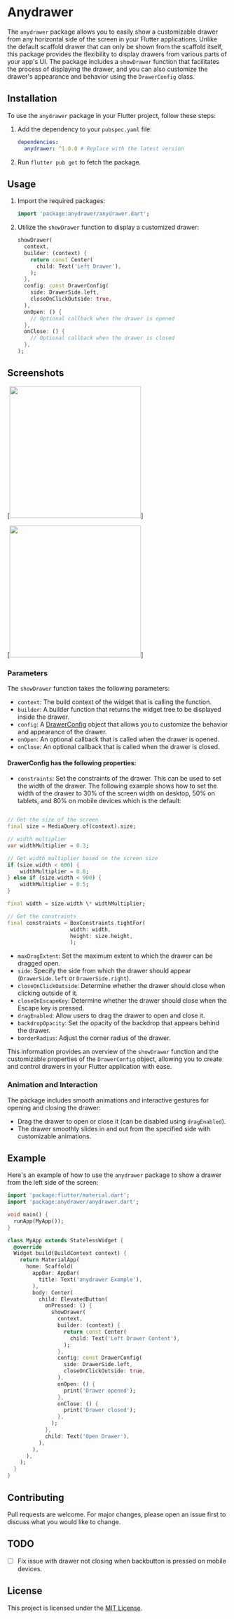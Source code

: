 # Anydrawer

The `anydrawer` package allows you to easily show a customizable drawer from any horizontal side of the screen in your Flutter applications. Unlike the default scaffold drawer that can only be shown from the scaffold itself, this package provides the flexibility to display drawers from various parts of your app's UI. The package includes a `showDrawer` function that facilitates the process of displaying the drawer, and you can also customize the drawer's appearance and behavior using the `DrawerConfig` class.

## Installation

To use the `anydrawer` package in your Flutter project, follow these steps:

1. Add the dependency to your `pubspec.yaml` file:

   ```yaml
   dependencies:
     anydrawer: ^1.0.0 # Replace with the latest version
   ```

2. Run `flutter pub get` to fetch the package.

## Usage

1. Import the required packages:

   ```dart
   import 'package:anydrawer/anydrawer.dart';
   ```

2. Utilize the `showDrawer` function to display a customized drawer:

   ```dart
   showDrawer(
     context,
     builder: (context) {
       return const Center(
         child: Text('Left Drawer'),
       );
     },
     config: const DrawerConfig(
       side: DrawerSide.left,
       closeOnClickOutside: true,
     ),
     onOpen: () {
       // Optional callback when the drawer is opened
     },
     onClose: () {
       // Optional callback when the drawer is closed
     },
   );
   ```

## Screenshots

[<img src="https://raw.githubusercontent.com/oi-narendra/anydrawer/main/screenshots/sample1.gif" width="300"/>]

[<img src="https://raw.githubusercontent.com/oi-narendra/anydrawer/main/screenshots/sample2.gif" width="300"/>]

### Parameters

The `showDrawer` function takes the following parameters:

- `context`: The build context of the widget that is calling the function.
- `builder`: A builder function that returns the widget tree to be displayed inside the drawer.
- `config`: A [DrawerConfig](#drawerconfig) object that allows you to customize the behavior and appearance of the drawer.
- `onOpen`: An optional callback that is called when the drawer is opened.
- `onClose`: An optional callback that is called when the drawer is closed.

#### <a name="drawerconfig"></a>DrawerConfig has the following properties:

- `constraints`: Set the constraints of the drawer. This can be used to set the width of the drawer.
  The following example shows how to set the width of the drawer to 30% of the screen width on desktop, 50% on tablets, and 80% on mobile devices which is the default:

```dart

// Get the size of the screen
final size = MediaQuery.of(context).size;

// width multiplier
var widthMultiplier = 0.3;

// Get width multiplier based on the screen size
if (size.width < 600) {
    widthMultiplier = 0.8;
} else if (size.width < 900) {
    widthMultiplier = 0.5;
}

final width = size.width \* widthMultiplier;

// Get the constraints
final constraints = BoxConstraints.tightFor(
                    width: width,
                    height: size.height,
                    );

```

- `maxDragExtent`: Set the maximum extent to which the drawer can be dragged open.
- `side`: Specify the side from which the drawer should appear (`DrawerSide.left` or `DrawerSide.right`).
- `closeOnClickOutside`: Determine whether the drawer should close when clicking outside of it.
- `closeOnEscapeKey`: Determine whether the drawer should close when the Escape key is pressed.
- `dragEnabled`: Allow users to drag the drawer to open and close it.
- `backdropOpacity`: Set the opacity of the backdrop that appears behind the drawer.
- `borderRadius`: Adjust the corner radius of the drawer.

This information provides an overview of the `showDrawer` function and the customizable properties of the `DrawerConfig` object, allowing you to create and control drawers in your Flutter application with ease.

### Animation and Interaction

The package includes smooth animations and interactive gestures for opening and closing the drawer:

- Drag the drawer to open or close it (can be disabled using `dragEnabled`).
- The drawer smoothly slides in and out from the specified side with customizable animations.

## Example

Here's an example of how to use the `anydrawer` package to show a drawer from the left side of the screen:

```dart
import 'package:flutter/material.dart';
import 'package:anydrawer/anydrawer.dart';

void main() {
  runApp(MyApp());
}

class MyApp extends StatelessWidget {
  @override
  Widget build(BuildContext context) {
    return MaterialApp(
      home: Scaffold(
        appBar: AppBar(
          title: Text('anydrawer Example'),
        ),
        body: Center(
          child: ElevatedButton(
            onPressed: () {
              showDrawer(
                context,
                builder: (context) {
                  return const Center(
                    child: Text('Left Drawer Content'),
                  );
                },
                config: const DrawerConfig(
                  side: DrawerSide.left,
                  closeOnClickOutside: true,
                ),
                onOpen: () {
                  print('Drawer opened');
                },
                onClose: () {
                  print('Drawer closed');
                },
              );
            },
            child: Text('Open Drawer'),
          ),
        ),
      ),
    );
  }
}
```

## Contributing

Pull requests are welcome. For major changes, please open an issue first to discuss what you would like to change.

## TODO

- [ ] Fix issue with drawer not closing when backbutton is pressed on mobile devices.

## License

This project is licensed under the [MIT License](LICENSE).
